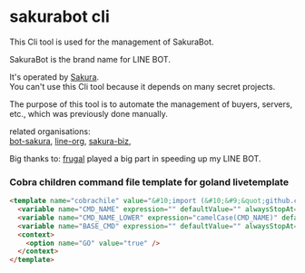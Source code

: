 # sakurabot cli

This Cli tool is used for the management of SakuraBot.

SakuraBot is the brand name for LINE BOT.

It's operated by [Sakura](https://github.com/sakura-rip).  
You can't use this Cli tool because it depends on many secret projects.

The purpose of this tool is to automate the management of buyers, servers, etc., which was previously done manually.


related organisations:  
[bot-sakura](https://github.com/bot-sakura),
[line-org](https://github.com/line-org),
[sakura-biz](https://github.com/sakura-biz),


Big thanks to: [frugal](https://github.com/Workiva/frugal)
played a big part in speeding up my LINE BOT.




### Cobra children command file template for goland livetemplate
```html
<template name="cobrachile" value="&#10;import (&#10;&#9;&quot;github.com/spf13/cobra&quot;&#10;&#9;&quot;github.com/spf13/pflag&quot;&#10;)&#10;&#10;var $CMD_NAME_LOWER$Param = new($CMD_NAME_LOWER$Params)&#10;&#10;// $CMD_NAME$Command base command for &quot;$BASE_CMD$ $CMD_NAME_LOWER$&quot;&#10;func $CMD_NAME$Command() *cobra.Command {&#10;&#9;cmd := &amp;cobra.Command{&#10;&#9;&#9;Use:   &quot;$CMD_NAME_LOWER$&quot;,&#10;&#9;&#9;Short: &quot;$CMD_NAME_LOWER$ $BASE_CMD$&quot;,&#10;&#9;&#9;Run:   run$CMD_NAME$Command,&#10;&#9;}&#10;&#9;cmd.Flags().AddFlagSet($CMD_NAME_LOWER$Param.getFlagSet())&#10;&#9;return cmd&#10;}&#10;&#10;// $CMD_NAME_LOWER$Params add commands parameter&#10;type $CMD_NAME_LOWER$Params struct {&#10;&#9;$END$&#9;&#10;}&#10;&#10;// getFlagSet returns the flagSet for $CMD_NAME_LOWER$Params&#10;func (p *$CMD_NAME_LOWER$Params) getFlagSet() *pflag.FlagSet {&#10;&#9;fs := new(pflag.FlagSet)&#10;&#10;&#9;return fs&#10;}&#10;&#10;// validate validate parameters&#10;func (p *$CMD_NAME_LOWER$Params) validate() error {&#10;&#9;return validator.New().Struct(p)&#10;}&#10;&#10;// processParams process parameters variable&#10;func (p *$CMD_NAME_LOWER$Params) processParams(args []string) {&#10;&#9;if err := p.validate(); err != nil {&#10;&#9;&#9;utils.Logger.Fatal().Err(err).Msg(&quot;&quot;)&#10;&#9;}&#10;}&#10;&#10;// processInteract process interact parameter initializer&#10;func (p *$CMD_NAME_LOWER$Params) processInteract(args []string) {&#10;&#10;}&#10;&#10;// run$CMD_NAME$Command execute &quot;$BASE_CMD$ $CMD_NAME_LOWER$&quot; command&#10;func run$CMD_NAME$Command(cmd *cobra.Command, args []string) {&#10;&#9;if cmd.Flags().NFlag() == 0 {&#10;&#9;&#9;$CMD_NAME_LOWER$Param.processInteract(args)&#10;&#9;}&#10;&#9;$CMD_NAME_LOWER$Param.processParams(args)&#10;&#10;}&#10;" description="" toReformat="false" toShortenFQNames="true">
  <variable name="CMD_NAME" expression="" defaultValue="" alwaysStopAt="true" />
  <variable name="CMD_NAME_LOWER" expression="camelCase(CMD_NAME)" defaultValue="" alwaysStopAt="true" />
  <variable name="BASE_CMD" expression="" defaultValue="" alwaysStopAt="true" />
  <context>
    <option name="GO" value="true" />
  </context>
</template>
```